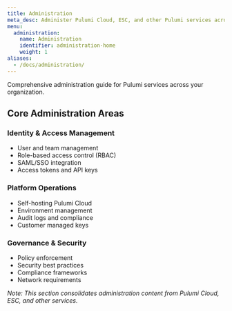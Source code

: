 ```yaml
---
title: Administration
meta_desc: Administer Pulumi Cloud, ESC, and other Pulumi services across your organization.
menu:
  administration:
    name: Administration
    identifier: administration-home
    weight: 1
aliases:
  - /docs/administration/
---
```


Comprehensive administration guide for Pulumi services across your organization.

## Core Administration Areas

### Identity & Access Management

- User and team management
- Role-based access control (RBAC)
- SAML/SSO integration
- Access tokens and API keys

### Platform Operations

- Self-hosting Pulumi Cloud
- Environment management
- Audit logs and compliance
- Customer managed keys

### Governance & Security

- Policy enforcement
- Security best practices
- Compliance frameworks
- Network requirements

*Note: This section consolidates administration content from Pulumi Cloud, ESC, and other services.*

